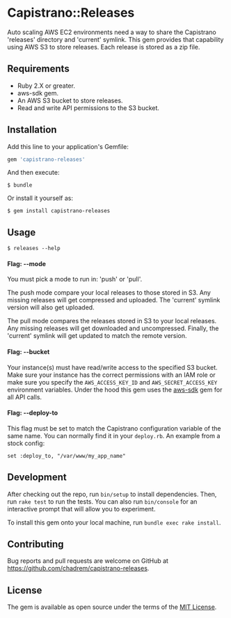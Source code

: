 # Capistrano::Releases
Auto scaling AWS EC2 environments need a way to share the Capistrano 'releases' directory and 'current' symlink.
This gem provides that capability using AWS S3 to store releases.
Each release is stored as a zip file.

## Requirements

* Ruby 2.X or greater.
* aws-sdk gem.
* An AWS S3 bucket to store releases.
* Read and write API permissions to the S3 bucket.

## Installation

Add this line to your application's Gemfile:

```ruby
gem 'capistrano-releases'
```

And then execute:

    $ bundle

Or install it yourself as:

    $ gem install capistrano-releases

## Usage

    $ releases --help

#### Flag: --mode

You must pick a mode to run in: 'push' or 'pull'.

The push mode compare your local releases to those stored in S3.
Any missing releases will get compressed and uploaded.
The 'current' symlink version will also get uploaded.

The pull mode compares the releases stored in S3 to your local releases.
Any missing releases will get downloaded and uncompressed.
Finally, the 'current' symlink will get updated to match the remote version.

#### Flag: --bucket

Your instance(s) must have read/write access to the specified S3 bucket.
Make sure your instance has the correct permissions with an IAM role
or make sure you specify the ````AWS_ACCESS_KEY_ID```` and ````AWS_SECRET_ACCESS_KEY```` environment variables.
Under the hood this gem uses the [aws-sdk](https://github.com/aws/aws-sdk-ruby) gem for all API calls.

#### Flag: --deploy-to

This flag must be set to match the Capistrano configuration variable of the same name.
You can normally find it in your ````deploy.rb````. An example from a stock config:

    set :deploy_to, "/var/www/my_app_name"

## Development

After checking out the repo, run `bin/setup` to install dependencies.
Then, run `rake test` to run the tests.
You can also run `bin/console` for an interactive prompt that will allow you to experiment.

To install this gem onto your local machine, run `bundle exec rake install`.

## Contributing

Bug reports and pull requests are welcome on GitHub at https://github.com/chadrem/capistrano-releases.

## License

The gem is available as open source under the terms of the [MIT License](http://opensource.org/licenses/MIT).
